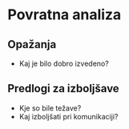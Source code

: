 # Povratna analiza

## Opažanja
- Kaj je bilo dobro izvedeno?

## Predlogi za izboljšave
- Kje so bile težave?
- Kaj izboljšati pri komunikaciji?
